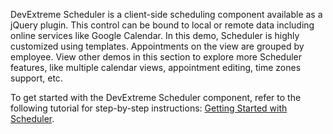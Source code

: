 DevExtreme Scheduler is a client-side scheduling component available as a jQuery plugin. This control can be bound to local or remote data including online services like Google Calendar. In this demo, Scheduler is highly customized using templates. Appointments on the view are grouped by employee. View other demos in this section to explore more Scheduler features, like multiple calendar views, appointment editing, time zones support, etc.

To get started with the DevExtreme Scheduler component, refer to the following tutorial for step-by-step instructions: [Getting Started with Scheduler](/Documentation/Guide/UI_Components/Scheduler/Getting_Started_with_Scheduler/).
<!--split-->